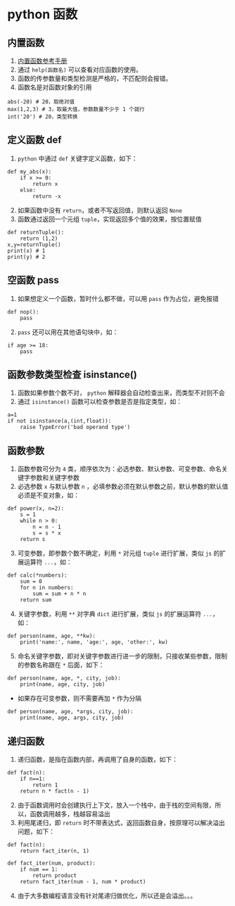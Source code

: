 # python 函数

## 内置函数

1. [内置函数参考手册](https://docs.python.org/3/library/functions.html)
2. 通过 `help(函数名)` 可以查看对应函数的使用。
3. 函数的传参数量和类型检测是严格的，不匹配则会报错。
4. 函数名是对函数对象的引用
```
abs(-20) # 20，取绝对值
max(1,2,3) # 3，取最大值，参数数量不少于 1 个就行
int('20') # 20，类型转换
```

## 定义函数 def
1. `python` 中通过 `def` 关键字定义函数，如下：
```
def my_abs(x):
    if x >= 0:
        return x
    else:
        return -x
```
2. 如果函数中没有 `return`，或者不写返回值，则默认返回 `None`
3. 函数通过返回一个元组 `tuple`，实现返回多个值的效果，按位置赋值
```
def returnTuple():
    return (1,2)
x,y=returnTuple()
print(x) # 1
print(y) # 2
```

## 空函数 pass
1. 如果想定义一个函数，暂时什么都不做，可以用 `pass` 作为占位，避免报错
```
def nop():
    pass
```
2. `pass` 还可以用在其他语句块中，如：
```
if age >= 18:
    pass
```

## 函数参数类型检查 isinstance()
1. 函数如果参数个数不对， `python` 解释器会自动检查出来，而类型不对则不会
2. 通过 `isinstance()` 函数可以检查参数是否是指定类型，如：
```
a=1
if not isinstance(a,(int,float)):
    raise TypeError('bad operand type')
```

## 函数参数
1. 函数参数可分为 `4` 类，顺序依次为：必选参数、默认参数、可变参数、命名关键字参数和关键字参数
2. 必选参数 `x` 与默认参数 `n` ，必填参数必须在默认参数之前，默认参数的默认值必须是不变对象，如：
```
def power(x, n=2):
    s = 1
    while n > 0:
        n = n - 1
        s = s * x
    return s
```
3. 可变参数，即参数个数不确定，利用 `*` 对元组 `tuple` 进行扩展，类似 `js` 的扩展运算符 `...`，如：
```
def calc(*numbers):
    sum = 0
    for n in numbers:
        sum = sum + n * n
    return sum
```
4. 关键字参数，利用 `**` 对字典 `dict` 进行扩展，类似 `js` 的扩展运算符 `...`，如：
```
def person(name, age, **kw):
    print('name:', name, 'age:', age, 'other:', kw)
```
5. 命名关键字参数，即对关键字参数进行进一步的限制，只接收某些参数，限制的参数名称跟在 `*` 后面，如下：
```
def person(name, age, *, city, job):
    print(name, age, city, job)
```
- 如果存在可变参数，则不需要再加 `*` 作为分隔
```
def person(name, age, *args, city, job):
    print(name, age, args, city, job)
```

## 递归函数
1. 递归函数，是指在函数内部，再调用了自身的函数，如下：
```
def fact(n):
    if n==1:
        return 1
    return n * fact(n - 1)
```
2. 由于函数调用时会创建执行上下文，放入一个栈中，由于栈的空间有限，所以，函数调用越多，栈越容易溢出
3. 利用尾递归，即 `return` 时不带表达式，返回函数自身，按原理可以解决溢出问题，如下：
```
def fact(n):
    return fact_iter(n, 1)

def fact_iter(num, product):
    if num == 1:
        return product
    return fact_iter(num - 1, num * product)
```
4. 由于大多数编程语言没有针对尾递归做优化，所以还是会溢出。。。